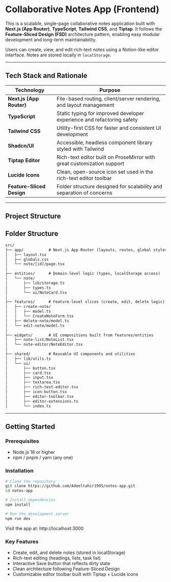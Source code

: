 # Collaborative Notes App (Frontend)

This is a scalable, single-page collaborative notes application built with **Next.js (App Router)**, **TypeScript**, **Tailwind CSS**, and **Tiptap**. It follows the **Feature-Sliced Design (FSD)** architecture pattern, enabling easy modular development and long-term maintainability.

Users can create, view, and edit rich-text notes using a Notion-like editor interface. Notes are stored locally in `localStorage`.

---

## Tech Stack and Rationale

| Technology                | Purpose                                                                 |
|--------------------------|-------------------------------------------------------------------------|
| **Next.js (App Router)** | File-based routing, client/server rendering, and layout management      |
| **TypeScript**           | Static typing for improved developer experience and refactoring safety |
| **Tailwind CSS**         | Utility-first CSS for faster and consistent UI development              |
| **Shadcn/UI**            | Accessible, headless component library styled with Tailwind             |
| **Tiptap Editor**        | Rich-text editor built on ProseMirror with great customization support  |
| **Lucide Icons**         | Clean, open-source icon set used in the rich-text editor toolbar        |
| **Feature-Sliced Design**| Folder structure designed for scalability and separation of concerns    |

---

## Project Structure

## Folder Structure

```txt
src/
├── app/           # Next.js App Router (layouts, routes, global styles)
│   ├── layout.tsx
│   ├── globals.css
│   └── note/[id]/page.tsx
│
├── entities/      # Domain-level logic (types, localStorage access)
│   └── note/
│       ├── lib/storage.ts
│       ├── types.ts
│       └── ui/NoteCard.tsx
│
├── features/      # Feature-level slices (create, edit, delete logic)
│   ├── create-note/
│   │   ├── model.ts
│   │   └── CreateNoteForm.tsx
│   ├── delete-note/model.ts
│   └── edit-note/model.ts
│
├── widgets/       # UI compositions built from features/entities
│   ├── note-list/NoteList.tsx
│   └── note-editor/NoteEditor.tsx
│
├── shared/        # Reusable UI components and utilities
│   ├── lib/utils.ts
│   └── ui/
│       ├── button.tsx
│       ├── card.tsx
│       ├── input.tsx
│       ├── textarea.tsx
│       ├── rich-text-editor.tsx
│       ├── icon-button.tsx
│       ├── editor-toolbar.tsx
│       ├── editor-extensions.ts
│       └── index.ts
```
---

## Getting Started

### Prerequisites

- Node.js 18 or higher
- npm / pnpm / yarn (any one)

### Installation

```bash
# Clone the repository
git clone https://github.com/Adeeltahir1995/notes-app.git
cd notes-app

# Install dependencies
npm install

# Run the development server
npm run dev
```
Visit the app at: http://localhost:3000

### Key Features
- Create, edit, and delete notes (stored in localStorage)
- Rich-text editing (headings, lists, task list)
- Interactive Save button that reflects dirty state
- Clean architecture following Feature-Sliced Design
- Customizable editor toolbar built with Tiptap + Lucide icons